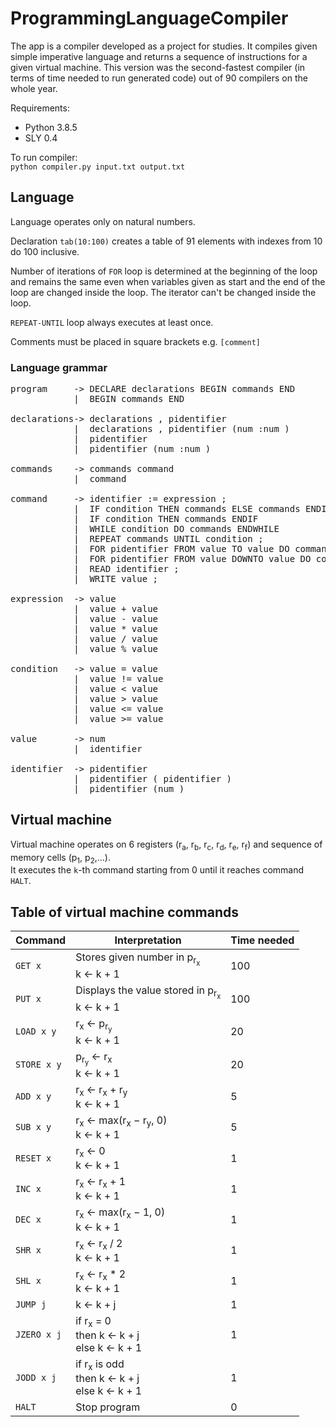 # ProgrammingLanguageCompiler

The app is a compiler developed as a project for studies. It compiles given simple imperative language and returns a sequence of instructions for a given virtual machine. This version was the second-fastest compiler (in terms of time needed to run generated code) out of 90 compilers on the whole year.

Requirements:  
* Python 3.8.5
* SLY 0.4  

To run compiler:  
`python compiler.py input.txt output.txt`

## Language  

Language operates only on natural numbers.  
  
Declaration `tab(10:100)` creates a table of 91 elements with indexes from 10 do 100 inclusive.  
  
Number of iterations of `FOR` loop is determined at the beginning of the loop and remains the same even when variables given as start and the end of the loop are changed inside the loop. The iterator can't be changed inside the loop.  
  
`REPEAT-UNTIL` loop always executes at least once.  
  
Comments must be placed in square brackets e.g. `[comment]`  

### Language grammar
<pre>
program     -> DECLARE declarations BEGIN commands END  
            |  BEGIN commands END  
  
declarations-> declarations , pidentifier  
            |  declarations , pidentifier (num :num )  
            |  pidentifier  
            |  pidentifier (num :num )  
  
commands    -> commands command  
            |  command  
  
command     -> identifier := expression ;  
            |  IF condition THEN commands ELSE commands ENDIF  
            |  IF condition THEN commands ENDIF  
            |  WHILE condition DO commands ENDWHILE  
            |  REPEAT commands UNTIL condition ;  
            |  FOR pidentifier FROM value TO value DO commands ENDFOR  
            |  FOR pidentifier FROM value DOWNTO value DO commands ENDFOR  
            |  READ identifier ;  
            |  WRITE value ;  
  
expression  -> value  
            |  value + value  
            |  value - value  
            |  value * value  
            |  value / value  
            |  value % value  
  
condition   -> value = value  
            |  value != value  
            |  value < value  
            |  value > value  
            |  value <= value  
            |  value >= value  
  
value       -> num  
            |  identifier  
  
identifier  -> pidentifier  
            |  pidentifier ( pidentifier )  
            |  pidentifier (num )  
</pre>

## Virtual machine
Virtual machine operates on 6 registers (r<sub>a</sub>, r<sub>b</sub>, r<sub>c</sub>, r<sub>d</sub>, r<sub>e</sub>, r<sub>f</sub>) and sequence of memory cells (p<sub>1</sub>, p<sub>2</sub>,...).  
It executes the `k`-th command starting from 0 until it reaches command `HALT`.  

## Table of virtual machine commands

| Command   | Interpretation                                                        | Time needed  |
| --------- | --------------------------------------------------------------------- | - |
|`GET x`    | Stores given number in p<sub>r<sub>x</sub></sub><br>k ← k + 1         |100|
|`PUT x`    | Displays the value stored in p<sub>r<sub>x</sub></sub> <br> k ← k + 1        |100|
|`LOAD x y` | r<sub>x</sub> ← p<sub>r<sub>y</sub></sub> <br> k ← k + 1              |20 |
|`STORE x y`| p<sub>r<sub>y</sub></sub> ← r<sub>x</sub> <br> k ← k + 1              |20 |
|`ADD x y`  | r<sub>x</sub> ← r<sub>x</sub> + r<sub>y</sub> <br> k ← k + 1          |5  |
|`SUB x y`  | r<sub>x</sub> ← max(r<sub>x</sub> − r<sub>y</sub>, 0) <br> k ← k + 1  |5  |
|`RESET x`  | r<sub>x</sub> ← 0 <br> k ← k + 1                                      |1  |
|`INC x`    | r<sub>x</sub> ← r<sub>x</sub> + 1 <br> k ← k + 1                      |1  |
|`DEC x`    | r<sub>x</sub> ← max(r<sub>x</sub> − 1, 0) <br> k ← k + 1              |1  |
|`SHR x`    | r<sub>x</sub> ← r<sub>x</sub> / 2 <br> k ← k + 1                      |1  |
|`SHL x`    | r<sub>x</sub> ← r<sub>x</sub> * 2 <br> k ← k + 1                      |1  |
|`JUMP j`   | k ← k + j                                                             |1  |
|`JZERO x j`| if r<sub>x</sub> = 0<br> then k ← k + j<br>else k ← k + 1             |1  |
|`JODD x j` | if r<sub>x</sub> is odd <br> then k ← k + j<br> else k ← k + 1        |1  |
|`HALT`     | Stop program                                                          |0  |

